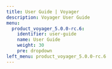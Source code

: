 ```yaml
---
title: User Guide | Voyager
description: Voyager User Guide
menu:
  product_voyager_5.0.0-rc.6:
    identifier: user-guide
    name: User Guide
    weight: 30
    pre: dropdown
left_menu: product_voyager_5.0.0-rc.6
---
```

